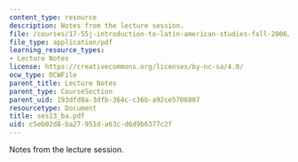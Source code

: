 ```yaml
---
content_type: resource
description: Notes from the lecture session.
file: /courses/17-55j-introduction-to-latin-american-studies-fall-2006/c5eb02d8ba27951da63cd6d9b6377c2f_ses13_ba.pdf
file_type: application/pdf
learning_resource_types:
- Lecture Notes
license: https://creativecommons.org/licenses/by-nc-sa/4.0/
ocw_type: OCWFile
parent_title: Lecture Notes
parent_type: CourseSection
parent_uid: 193dfd8a-3dfb-364c-c36b-a92ce5706807
resourcetype: Document
title: ses13_ba.pdf
uid: c5eb02d8-ba27-951d-a63c-d6d9b6377c2f
---
```

Notes from the lecture session.